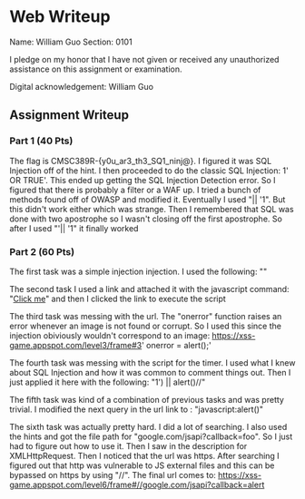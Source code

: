 # Web Writeup

Name: William Guo
Section: 0101

I pledge on my honor that I have not given or received any unauthorized
assistance on this assignment or examination.

Digital acknowledgement: William Guo

## Assignment Writeup

### Part 1 (40 Pts)

The flag is CMSC389R-{y0u_ar3_th3_SQ1_ninj@}. I figured it was SQL Injection off of the hint.
I then proceeded to do the classic SQL Injection: 1' OR TRUE'. This ended up getting the SQL
Injection Detection error. So I figured that there is probably a filter or a WAF up. I tried
a bunch of methods found off of OWASP and modified it. Eventually I used "|| '1". But this didn't
work either which was strange. Then I remembered that SQL was done with two apostrophe so I wasn't
closing off the first apostrophe. So after I used "'|| '1" it finally worked

### Part 2 (60 Pts)
The first task was a simple injection injection. I used the following: "<script>alert()</script>"

The second task I used a link and attached it with the javascript command: "<a href = 'javascript:alert()'>Click me</a>"
and then I clicked the link to execute the script

The third task was messing with the url. The "onerror" function raises an error whenever an image is
not found or corrupt. So I used this since the injection obiviously wouldn't correspond to an image: 
https://xss-game.appspot.com/level3/frame#3' onerror = alert();'

The fourth task was messing with the script for the timer. I used what I knew about SQL Injection
and how it was common to comment things out. Then I just applied it here with the following: "1') || alert()//"

The fifth task was kind of a combination of previous tasks and was pretty trivial. I modified the next query
in the url link to : "javascript:alert()"

The sixth task was actually pretty hard. I did a lot of searching. I also used the hints and got the file
path for "google.com/jsapi?callback=foo". So I just had to figure out how to use it. Then I saw in the description
for XMLHttpRequest. Then I noticed that the url was https. After searching I figured out that http was vulnerable
to JS external files and this can be bypassed on https by using "//". The final url comes to: 
https://xss-game.appspot.com/level6/frame#//google.com/jsapi?callback=alert




